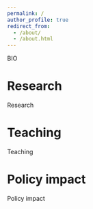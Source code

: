 ```yaml
---
permalink: /
author_profile: true
redirect_from: 
  - /about/
  - /about.html
---
```


BIO

Research
======
Research

Teaching
======
Teaching

Policy impact
======
Policy impact 
